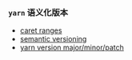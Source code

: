 ### `yarn` 语义化版本
* [caret ranges](https://yarnpkg.com/en/docs/dependency-versions#toc-caret-ranges)
* [semantic versioning](https://yarnpkg.com/en/docs/dependency-versions#toc-semantic-versioning)
* [yarn version major/minor/patch](https://yarnpkg.com/lang/en/docs/cli/version/#toc-yarn-version-major)
